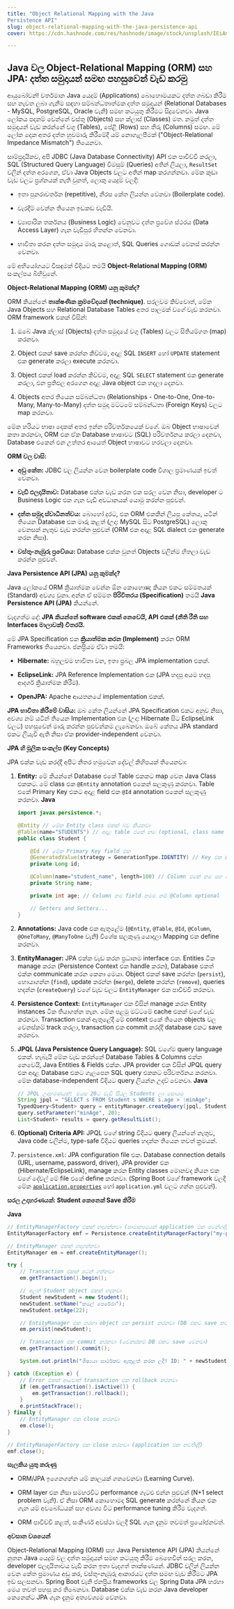 ```yaml
---
title: "Object Relational Mapping with the Java
Persistence API"
slug: object-relational-mapping-with-the-java-persistence-api
cover: https://cdn.hashnode.com/res/hashnode/image/stock/unsplash/IEiAmhXehwE/upload/128f64df168afac1783ee3ec62961206.jpeg

---
```


## **Java වල Object-Relational Mapping (ORM) සහ JPA: දත්ත සමුදායන් සමඟ පහසුවෙන් වැඩ කරමු**

ආයුබෝවන්! වර්තමාන Java යෙදුම් (Applications) බොහොමයකට දත්ත ගබඩා කිරීම සහ නැවත ලබා ගැනීම සඳහා සම්බන්ධතාත්මක දත්ත සමුදායන් (Relational Databases - MySQL, PostgreSQL, Oracle වැනි) සමඟ කටයුතු කිරීමට සිදුවෙනවා. Java ලෝකය පදනම් වෙන්නේ වස්තු (Objects) සහ ක්ලාස් (Classes) මත. නමුත් දත්ත සමුදායන් වැඩ කරන්නේ වගු (Tables), පේළි (Rows) සහ තීරු (Columns) සමඟ. මේ ලෝක දෙක අතර දත්ත හුවමාරු කිරීමේදී යම් නොගැලපීමක් ("Object-Relational Impedance Mismatch") තියෙනවා.

සාම්ප්‍රදායිකව, අපි JDBC (Java Database Connectivity) API එක පාවිච්චි කරලා, SQL (Structured Query Language) විමසුම් (Queries) අතින් ලියලා, `ResultSet` වලින් දත්ත අරගෙන, ඒවා Java Objects වලට අතින් map කරගන්නවා. මේක කුඩා වැඩ වලට ප්‍රශ්නයක් නැති වුනත්, ලොකු යෙදුම් වලදී:

* ඉතා පුනරාවර්තන (repetitive), නීරස කේත ලියන්න වෙනවා (Boilerplate code).
    
* වැරදීම් වෙන්න තියෙන ඉඩකඩ වැඩියි.
    
* ව්‍යාපාරික තර්කනය (Business Logic) වෙනුවට දත්ත ප්‍රවේශ ස්ථරය (Data Access Layer) ගැන වැඩිපුර හිතන්න වෙනවා.
    
* භාවිතා කරන දත්ත සමුදාය මාරු කළොත්, SQL Queries ගොඩක් වෙනස් කරන්න වෙනවා.
    

මේ අභියෝගයට විසඳුමක් විදියට තමයි **Object-Relational Mapping (ORM)** සංකල්පය බිහිවුනේ.

**Object-Relational Mapping (ORM) යනු කුමක්ද?**

ORM කියන්නේ **තාක්ෂණික ක්‍රමවේදයක් (technique)**. සරලවම කිව්වොත්, මේක Java Objects සහ Relational Database Tables අතර පාලමක් වගේ වැඩ කරනවා. ORM framework එකක් විසින්:

1. ඔබේ Java ක්ලාස් (Objects) දත්ත සමුදායේ වගු (Tables) වලට සිතියම්ගත (map) කරනවා.
    
2. Object එකක් save කරන්න කිව්වම, අදාළ SQL `INSERT` හෝ `UPDATE` statement එක generate කරලා execute කරනවා.
    
3. Object එකක් load කරන්න කිව්වම, අදාළ SQL `SELECT` statement එක generate කරලා, එන ප්‍රතිඵල අරගෙන අදාළ Java object එක හදලා දෙනවා.
    
4. Objects අතර තියෙන සම්බන්ධතා (Relationships - One-to-One, One-to-Many, Many-to-Many) දත්ත සමුදා මට්ටමේ සම්බන්ධතා (Foreign Keys) වලට map කරනවා.
    

මේක හරියට භාෂා දෙකක් අතර ඉන්න පරිවර්තකයෙක් වගේ. ඔබ Object භාෂාවෙන් කතා කරනවා, ORM එක ඒක Database භාෂාවට (SQL) පරිවර්තනය කරලා දෙනවා, Database එකෙන් එන උත්තර ආයෙත් Object භාෂාවට හරවලා දෙනවා.

**ORM වල වාසි:**

* **අඩු කේත:** JDBC වල ලියන්න වෙන boilerplate code විශාල ප්‍රමාණයක් ඉවත් වෙනවා.
    
* **වැඩි ඵලදායිතාව:** Database එක්ක වැඩ කරන එක සරල වෙන නිසා, developer ට Business Logic එක ගැන වැඩි අවධානයක් යොමු කරන්න පුළුවන්.
    
* **දත්ත සමුදා ස්වාධීනත්වය:** බොහෝ දුරට, එක ORM එකකින් ලියපු කේතය, යටින් තියෙන Database එක මාරු කළත් (උදා: MySQL සිට PostgreSQL) ලොකු වෙනසක් නැතුව වැඩ කරන්න පුළුවන් (ORM එක අදාළ SQL dialect එක generate කරන නිසා).
    
* **වස්තු-නැඹුරු ප්‍රවේශය:** Database එක්ක වුනත් Objects වලින්ම හිතලා වැඩ කරන්න පුළුවන්.
    

**Java Persistence API (JPA) යනු කුමක්ද?**

Java ලෝකයේ ORM ක්‍රියාත්මක වෙන්න ඕන කොහොมද කියන එකට සම්මතයක් (Standard) අවශ්‍ය වුනා. අන්න ඒ සම්මත **පිරිවිතරය (Specification)** තමයි **Java Persistence API (JPA)** කියන්නේ.

වැදගත්ම දේ: **JPA කියන්නේ software එකක් නෙවෙයි, API එකක් (නීති රීති සහ Interfaces මාලාවක්) විතරයි.**

මේ JPA Specification එක **ක්‍රියාත්මක කරන (Implement)** කරන ORM Frameworks තියෙනවා. ජනප්‍රියම ඒවා තමයි:

* **Hibernate:** බහුලවම භාවිතා වන, ඉතා ප්‍රබල JPA implementation එකක්.
    
* **EclipseLink:** JPA Reference Implementation එක (JPA හදපු අයම හදපු ආදර්ශ ක්‍රියාත්මක කිරීම).
    
* **OpenJPA:** Apache ආයතනයේ implementation එකක්.
    

**JPA භාවිතා කිරීමේ වාසිය:** ඔබ කේත ලියන්නේ JPA Specification එකට අනුව නිසා, අවශ්‍ය නම් යටින් තියෙන Implementation එක (උදා: Hibernate සිට EclipseLink වලට) පහසුවෙන් මාරු කරන්න පුළුවන්කම ලැබෙනවා. ඔබේ කේතය JPA standard එකට ලියැවී ඇති නිසා ඒක provider-independent වෙනවා.

**JPA හි මූලික සංකල්ප (Key Concepts)**

JPA එක්ක වැඩ කරද්දී අපිට නිතර හමුවෙන දේවල් කිහිපයක් තියෙනවා:

1. **Entity:** මේ කියන්නේ Database එකේ Table එකකට map වෙන Java Class එකකට. මේ class එක `@Entity` annotation එකෙන් සලකුණු කරනවා. Table එකේ Primary Key එකට අදාළ field එක `@Id` annotation එකෙන් සලකුණු කරනවා. **Java**
    
    ```java
    import javax.persistence.*;
    
    @Entity // මේක Entity class එකක් බව කියනවා
    @Table(name="STUDENTS") // අදාළ table එකේ නම (optional, class name එකම නම්)
    public class Student {
    
        @Id // මේක Primary Key field එක
        @GeneratedValue(strategy = GenerationType.IDENTITY) // Key එක auto-generate වෙන හැටි
        private Long id;
    
        @Column(name="student_name", length=100) // Column එකේ නම සහ ගුණාංග
        private String name;
    
        private int age; // Column නම field නමම නම් @Column optional
    
        // Getters and Setters...
    }
    ```
    
2. **Annotations:** Java code එක ඇතුළේම (`@Entity`, `@Table`, `@Id`, `@Column`, `@OneToMany`, `@ManyToOne` වැනි) විශේෂ සලකුණු යොදලා Mapping එක define කරනවා.
    
3. **EntityManager:** JPA එක්ක වැඩ කරන ප්‍රධානම interface එක. Entities ටික manage කරන (Persistence Context එක handle කරන), Database එකත් එක්ක communicate කරන කෙනා මෙයා. Object එකක් save කරන්න (`persist`), හොයාගන්න (`find`), update කරන්න (`merge`), delete කරන්න (`remove`), queries හදන්න (`createQuery`) වගේ වැඩ වලට `EntityManager` එක පාවිච්චි කරනවා.
    
4. **Persistence Context:** `EntityManager` එක විසින් manage කරන Entity instances ටික තියාගන්න තැන. මේක පළමු මට්ටමේ cache එකක් වගේ වැඩ කරනවා. Transaction එකක් ඇතුළේදී මේ context එකේ තියෙන objects වල වෙනස්කම් track කරලා, transaction එක commit කරද්දී database එකට save කරනවා.
    
5. **JPQL (Java Persistence Query Language):** SQL වගේම query language එකක්. හැබැයි මේක වැඩ කරන්නේ Database Tables & Columns එක්ක නෙවෙයි, Java Entities & Fields එක්ක. JPA provider එක විසින් JPQL query එක අදාළ Database එකට ගැලපෙන SQL query එකකට පරිවර්තනය කරනවා. මේක database-independent විදියට query ලියන්න උදව් වෙනවා. **Java**
    
    ```java
    // JPQL උදාහරණයක්: වයස 20ට වැඩි සියලු Students ලා සොයමු
    String jpql = "SELECT s FROM Student s WHERE s.age > :minAge";
    TypedQuery<Student> query = entityManager.createQuery(jpql, Student.class);
    query.setParameter("minAge", 20);
    List<Student> results = query.getResultList();
    ```
    
6. **(Optional) Criteria API:** JPQL වගේ string විදියට query ලියන්නේ නැතුව, Java code වලින්ම, type-safe විදියට queries හදන්න තියෙන තවත් ක්‍රමයක්.
    
7. `persistence.xml`: JPA configuration file එක. Database connection details (URL, username, password, driver), JPA provider එක (Hibernate/EclipseLink), manage කරන Entity classes මොනවද කියන එක වගේ දේවල් මේ file එකේ define කරනවා. (Spring Boot වගේ framework වලදී මේක [`application.properties`](http://application.properties) හෝ `application.yml` වලට ගන්න පුළුවන්).
    

**සරල උදාහරණයක්: Student කෙනෙක් Save කිරීම**

**Java**

```java
// EntityManagerFactory එකක් හදාගන්නවා (සාමාන්‍යයෙන් application එක පටන්ගද්දී)
EntityManagerFactory emf = Persistence.createEntityManagerFactory("my-persistence-unit-name"); // persistence.xml එකේ නම

// EntityManager එකක් හදාගන්නවා
EntityManager em = emf.createEntityManager();

try {
    // Transaction එකක් පටන් ගන්නවා
    em.getTransaction().begin();

    // අලුත් Student object එකක් හදනවා
    Student newStudent = new Student();
    newStudent.setName("කමල් පෙරේරා");
    newStudent.setAge(22);

    // EntityManager එක හරහා object එක persist කරනවා (DB එකට save කරන්න ලෑස්ති කරනවා)
    em.persist(newStudent);

    // Transaction එක commit කරනවා (වෙනස්කම් DB එකට save වෙනවා)
    em.getTransaction().commit();

    System.out.println("ශිෂ්‍යයා සාර්ථකව ඇතුළත් කරන ලදී! ID: " + newStudent.getId());

} catch (Exception e) {
    // Error එකක් ආවොත් transaction එක rollback කරනවා
    if (em.getTransaction().isActive()) {
        em.getTransaction().rollback();
    }
    e.printStackTrace();
} finally {
    // EntityManager එක close කරනවා
    em.close();
}

// EntityManagerFactory එක close කරනවා (application එක නවතිද්දී)
emf.close();
```

**සැලකිය යුතු කරුණු**

* ORM/JPA ඉගෙනගන්න යම් කාලයක් ගතවෙනවා (Learning Curve).
    
* ORM layer එක නිසා සමහරවිට performance ගැටළු එන්න පුළුවන් (N+1 select problem වැනි). ඒ නිසා ORM කොහොමද SQL generate කරන්නේ කියන එක ගැන යම් අවබෝධයක් සහ අවශ්‍ය විට performance tuning කිරීම වැදගත්.
    
* ORM පාවිච්චි කළත්, සංකීර්ණ අවස්ථා වලදී SQL ගැන දැනුම තවමත් ප්‍රයෝජනවත්.
    

**අවසාන වශයෙන්**

Object-Relational Mapping (ORM) සහ Java Persistence API (JPA) කියන්නේ නූතන Java යෙදුම් වල දත්ත සමුදායන් සමඟ කටයුතු කිරීම බෙහෙවින් සරල කරන, developer ඵලදායිතාවය වැඩි කරන ඉතා වැදගත් තාක්ෂණයන්. JDBC වලින් ලියන්න වෙන කේත ප්‍රමාණය අඩු කර, වස්තු-නැඹුරු ආකාරයට දත්ත සමඟ වැඩ කිරීමට JPA ඉඩ සලසනවා. Spring Boot වැනි ජනප්‍රිය frameworks වල Spring Data JPA හරහා මෙය තවත් පහසු කර තිබෙනවා. Database එක්ක වැඩ කරන Java developer කෙනෙක්ට JPA ගැන දැනුම අත්‍යවශ්‍යම වෙනවා.